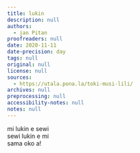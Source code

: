 ```yaml
---
title: lukin
description: null
authors:
  - jan Pitan
proofreaders: null
date: 2020-11-11
date-precision: day
tags: null
original: null
license: null
sources:
  - https://utala.pona.la/toki-musi-lili/
archives: null
preprocessing: null
accessibility-notes: null
notes: null
---
```


mi lukin e sewi  
sewi lukin e mi  
sama oko a!